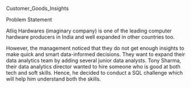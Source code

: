 Customer_Goods_Insights

Problem Statement
 
Atliq Hardwares (imaginary company) is one of the leading computer hardware producers in India 
and well expanded in other countries too.

However, the management noticed that they do not get enough insights to make quick 
and smart data-informed decisions. 
They want to expand their data analytics team by adding several junior data analysts. 
Tony Sharma, their data analytics director wanted to hire someone who is good at both tech 
and soft skills. Hence, he decided to conduct a SQL challenge which will help him understand both the skills.
